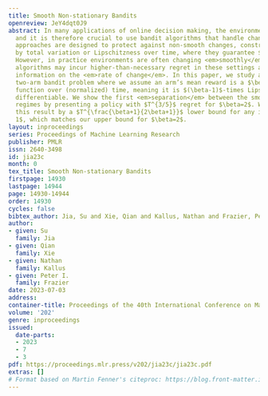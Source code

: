 ```yaml
---
title: Smooth Non-stationary Bandits
openreview: JeY4dqt0J9
abstract: In many applications of online decision making, the environment is non-stationary
  and it is therefore crucial to use bandit algorithms that handle changes. Most existing
  approaches are designed to protect against non-smooth changes, constrained only
  by total variation or Lipschitzness over time, where they guarantee $T^{2/3}$ regret.
  However, in practice environments are often changing <em>smoothly</em>, so such
  algorithms may incur higher-than-necessary regret in these settings and do not leverage
  information on the <em>rate of change</em>. In this paper, we study a non-stationary
  two-arm bandit problem where we assume an arm’s mean reward is a $\beta$-Hölder
  function over (normalized) time, meaning it is $(\beta-1)$-times Lipschitz-continuously
  differentiable. We show the first <em>separation</em> between the smooth and non-smooth
  regimes by presenting a policy with $T^{3/5}$ regret for $\beta=2$. We complement
  this result by a $T^{\frac{\beta+1}{2\beta+1}}$ lower bound for any integer $\beta\ge
  1$, which matches our upper bound for $\beta=2$.
layout: inproceedings
series: Proceedings of Machine Learning Research
publisher: PMLR
issn: 2640-3498
id: jia23c
month: 0
tex_title: Smooth Non-stationary Bandits
firstpage: 14930
lastpage: 14944
page: 14930-14944
order: 14930
cycles: false
bibtex_author: Jia, Su and Xie, Qian and Kallus, Nathan and Frazier, Peter I.
author:
- given: Su
  family: Jia
- given: Qian
  family: Xie
- given: Nathan
  family: Kallus
- given: Peter I.
  family: Frazier
date: 2023-07-03
address: 
container-title: Proceedings of the 40th International Conference on Machine Learning
volume: '202'
genre: inproceedings
issued:
  date-parts:
  - 2023
  - 7
  - 3
pdf: https://proceedings.mlr.press/v202/jia23c/jia23c.pdf
extras: []
# Format based on Martin Fenner's citeproc: https://blog.front-matter.io/posts/citeproc-yaml-for-bibliographies/
---
```

